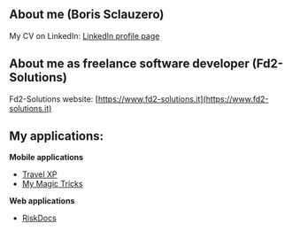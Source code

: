 ## About me (Boris Sclauzero)

My CV on LinkedIn: [LinkedIn profile page](https://www.linkedin.com/in/borissclauzero/)

## About me as freelance software developer (Fd2-Solutions)

Fd2-Solutions website: [https://www.fd2-solutions.it](https://www.fd2-solutions.it)

## My applications:

**Mobile applications**

* [Travel XP](./my-apps/travel-xp/index.html)
* [My Magic Tricks](./my-apps/my-magic-tricks/index.html)

**Web applications**

* [RiskDocs](https://www.riskdocs.eu)